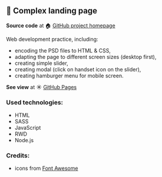 ## :book: Complex landing page

**Source code** at :house: [GitHub project homepage]( https://github.com/freefrogs/Landing_page_3)

Web development practice, including:
* encoding the PSD files to HTML & CSS,
* adapting the page to different screen sizes (desktop first),
* creating simple slider,
* creating modal (click on handset icon on the slider),
* creating hamburger menu for mobile screen.

**See view** at :sunny: [GitHub Pages](https://freefrogs.github.io/Landing_page_3/)

### Used technologies:
* HTML
* SASS
* JavaScript
* RWD
* Node.js

### Credits:
* icons from [Font Awesome](https://fontawesome.com/)
